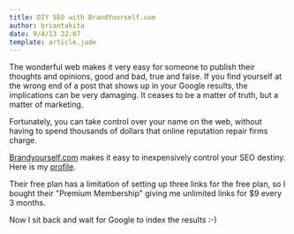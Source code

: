 ```yaml
---
title: DIY SEO with BrandYourself.com
author: briantakita
date: 9/4/13 22:07
template: article.jade
---
```


The wonderful web makes it very easy for someone to publish their thoughts and opinions, good and bad, true and false. If you find yourself at the wrong end of a post that shows up in your Google results, the implications can be very damaging. It ceases to be a matter of truth, but a matter of marketing.


Fortunately, you can take control over your name on the web, without having to spend thousands of dollars that online reputation repair firms charge.


[Brandyourself.com](http://brandyourself.com) makes it easy to inexpensively control your SEO destiny. Here is my [profile](http://briantakita.brandyourself.com/).


Their free plan has a limitation of setting up three links for the free plan, so I bought their "Premium Membership" giving me unlimited links for $9 every 3 months.


Now I sit back and wait for Google to index the results :-)
